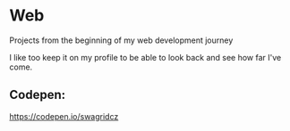 # Web
Projects from the beginning of my web development journey

I like too keep it on my profile to be able to look back and see how far I've come.

## Codepen:
https://codepen.io/swagridcz
